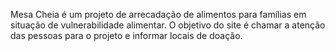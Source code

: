 Mesa Cheia é um projeto de arrecadação de alimentos para famílias em situação de vulnerabilidade alimentar. O objetivo do site é chamar a atenção das pessoas para o projeto e informar locais de doação.
